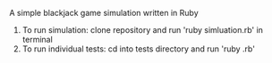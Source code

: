 A simple blackjack game simulation written in Ruby

1. To run simulation: clone repository and run 'ruby simluation.rb' in terminal
2. To run individual tests: cd into tests directory and run 'ruby <test>.rb'
